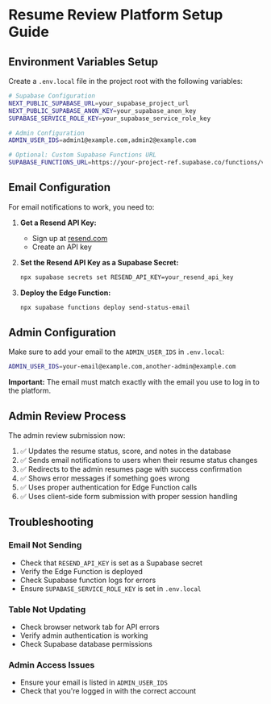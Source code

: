 # Resume Review Platform Setup Guide

## Environment Variables Setup

Create a `.env.local` file in the project root with the following variables:

```bash
# Supabase Configuration
NEXT_PUBLIC_SUPABASE_URL=your_supabase_project_url
NEXT_PUBLIC_SUPABASE_ANON_KEY=your_supabase_anon_key
SUPABASE_SERVICE_ROLE_KEY=your_supabase_service_role_key

# Admin Configuration
ADMIN_USER_IDS=admin1@example.com,admin2@example.com

# Optional: Custom Supabase Functions URL
SUPABASE_FUNCTIONS_URL=https://your-project-ref.supabase.co/functions/v1
```

## Email Configuration

For email notifications to work, you need to:

1. **Get a Resend API Key:**
   - Sign up at [resend.com](https://resend.com)
   - Create an API key

2. **Set the Resend API Key as a Supabase Secret:**
   ```bash
   npx supabase secrets set RESEND_API_KEY=your_resend_api_key
   ```

3. **Deploy the Edge Function:**
   ```bash
   npx supabase functions deploy send-status-email
   ```

## Admin Configuration

Make sure to add your email to the `ADMIN_USER_IDS` in `.env.local`:

```bash
ADMIN_USER_IDS=your-email@example.com,another-admin@example.com
```

**Important:** The email must match exactly with the email you use to log in to the platform.

## Admin Review Process

The admin review submission now:

1. ✅ Updates the resume status, score, and notes in the database
2. ✅ Sends email notifications to users when their resume status changes
3. ✅ Redirects to the admin resumes page with success confirmation
4. ✅ Shows error messages if something goes wrong
5. ✅ Uses proper authentication for Edge Function calls
6. ✅ Uses client-side form submission with proper session handling

## Troubleshooting

### Email Not Sending
- Check that `RESEND_API_KEY` is set as a Supabase secret
- Verify the Edge Function is deployed
- Check Supabase function logs for errors
- Ensure `SUPABASE_SERVICE_ROLE_KEY` is set in `.env.local`

### Table Not Updating
- Check browser network tab for API errors
- Verify admin authentication is working
- Check Supabase database permissions

### Admin Access Issues
- Ensure your email is listed in `ADMIN_USER_IDS`
- Check that you're logged in with the correct account
